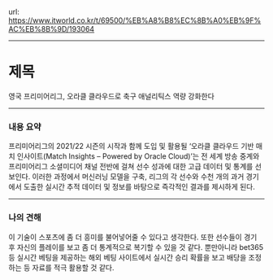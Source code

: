 url: https://www.itworld.co.kr/t/69500/%EB%A8%B8%EC%8B%A0%EB%9F%AC%EB%8B%9D/193064

---

# 제목

영국 프리미어리그, 오라클 클라우드로 축구 애널리틱스 역량 강화한다

---

### 내용 요약

프리미어리그의 2021/22 시즌의 시작과 함께 도입 및 활용될 ‘오라클 클라우드 기반 매치 인사이트(Match Insights – Powered by Oracle Cloud)’는 전 세계 방송 중계와 프리미어리그 소셜미디어 채널 전반에 걸쳐 선수 성과에 대한 고급 데이터 및 통계를 선보인다. 이러한 과정에서 머신러닝 모델을 구축, 리그의 각 선수와 수천 개의 과거 경기에서 도출한 실시간 추적 데이터 및 정보를 바탕으로 즉각적인 결과를 제시하게 된다.

---

### 나의 견해

이 기술이 스포츠에 좀 더 흥미를 불어넣어줄 수 있다고 생각한다. 또한 선수들이 경기 후 자신의 플레이를 보고 좀 더 통계적으로 복기할 수 있을 것 같다.
뿐만아니라 bet365등 실시간 베팅을 제공하는 해외 베팅 사이트에서 실시간 승리 확률을 보고 배당을 조정하는 등 자료를 적극 활용할 것 같다.
